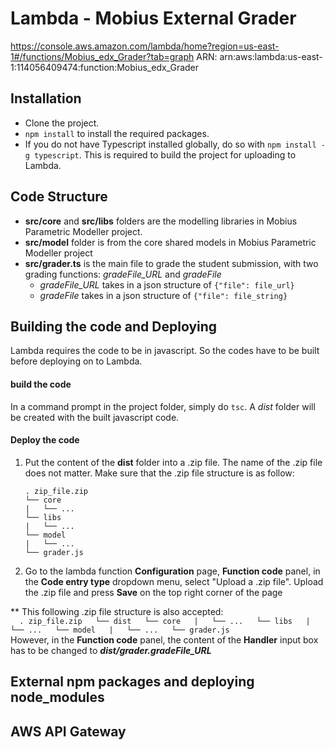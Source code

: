 # Lambda - Mobius External Grader

https://console.aws.amazon.com/lambda/home?region=us-east-1#/functions/Mobius_edx_Grader?tab=graph
ARN: arn:aws:lambda:us-east-1:114056409474:function:Mobius_edx_Grader

## Installation

* Clone the project.
* `npm install` to install the required packages.
* If you do not have Typescript installed globally, do so with `npm install -g typescript`. This is required to build the project for uploading to Lambda.

## Code Structure

* **src/core** and **src/libs** folders are the modelling libraries in Mobius Parametric Modeller project.
* **src/model** folder is from the core shared models in Mobius Parametric Modeller project
* **src/grader.ts** is the main file to grade the student submission, with two grading functions: *gradeFile_URL* and *gradeFile*
  * *gradeFile_URL* takes in a json structure of `{"file": file_url}`
  * *gradeFile* takes in a json structure of `{"file": file_string}`

## Building the code and Deploying

Lambda requires the code to be in javascript. So the codes have to be built before deploying on to Lambda.

#### build the code
In a command prompt in the project folder, simply do `tsc`. A *dist* folder will be created with the built javascript code.

#### Deploy the code
1. Put the content of the **dist** folder into a .zip file. The name of the .zip file does not matter. Make sure that the .zip file structure is as follow:  
    ```  
    . zip_file.zip  
    └── core  
    |   └── ...  
    └── libs  
    |   └── ...  
    └── model  
    |   └── ...  
    └── grader.js  
    ```  
2. Go to the lambda function **Configuration** page, **Function code** panel, in the **Code entry type** dropdown menu, select "Upload a .zip file". Upload the .zip file and press **Save** on the top right corner of the page

** This following .zip file structure is also accepted:  
    ```  
    . zip_file.zip  
    └── dist  
        └── core  
        |   └── ...  
        └── libs  
        |   └── ...  
        └── model  
        |   └── ...  
        └── grader.js  
    ```  
  However, in the **Function code** panel, the content of the **Handler** input box has to be changed to __*dist/grader.gradeFile_URL*__

## External npm packages and deploying node_modules

## AWS API Gateway

